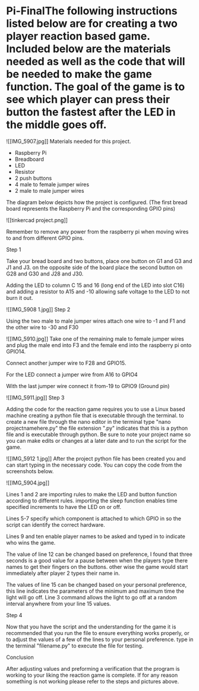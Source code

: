 # Pi-FinalThe following instructions listed below are for creating a two player reaction based game. Included below are the materials needed as well as the code that will be needed to make the game function. The goal of the game is to see which player can press their button the fastest after the LED in the middle goes off.

![[IMG_5907.jpg]]
Materials needed for this project.
-  Raspberry Pi
-  Breadboard
- LED
- Resistor 
- 2 push buttons
- 4 male to female jumper wires
- 2 male to male jumper wires

The diagram below depicts how the project is configured. (The first bread board represents the Raspberry Pi and the corresponding GPIO pins)

![[tinkercad project.png]]

Remember to remove any power from the raspberry pi when moving wires to and from different GPIO pins.

Step 1

Take your bread board and two buttons, place one button on G1 and G3 and J1 and J3. on the opposite side of the board place the second button on G28 and G30 and J28 and J30.

Adding the LED to column C 15 and 16 (long end of the LED into slot C16) and adding a resistor to A15 and -10 allowing safe voltage to the LED to not burn it out.

![[IMG_5908 1.jpg]]
Step 2

Using the two male to male jumper wires attach one wire to -1 and F1 and the other wire to -30 and F30

![[IMG_5910.jpg]]
Take one of the remaining male to female jumper wires and plug the male end into F3 and the female end into the raspberry pi onto GPIO14. 

Connect another jumper wire to F28 and GPIO15.

For the LED connect a jumper wire from A16 to GPIO4

With the last jumper wire connect it from-19 to GPIO9 (Ground pin)

![[IMG_5911.jpg]]
Step 3 

Adding the code for the reaction game requires you to use a Linux based machine creating a python file that is executable through the terminal.  to create a new file through the nano editor in the terminal type
"nano projectnamehere.py" the file extension ".py" indicates that this is a python file and is executable through python. Be sure to note your project name so you can make edits or changes at a later date and to run the script for the game.

![[IMG_5912 1.jpg]]
After the project python file has been created you and can start typing in the necessary code. You can copy the code from the screenshots below.

![[IMG_5904.jpg]]

Lines 1 and 2 are importing rules to make the LED and button function according to different rules. importing the sleep function enables time specified increments to have the LED on or off.

Lines 5-7 specify which component is attached to which GPIO in so the script can identify the correct hardware.

Lines 9 and ten enable player names to be asked and typed in to indicate who wins the game.

The value of line 12 can be changed based on preference, I found that three seconds is a good value for a pause between when the players type there names to get their fingers on the buttons. other wise the game would start immediately after player 2 types their name in.

The values of line 15 can be changed based on your personal preference, this line indicates the parameters of the minimum and maximum time the light will go off. Line 3 command allows the light to go off at a random interval anywhere from your line 15 values.

Step 4 

Now that you have the script and the understanding for the game it is recommended that you  run the file to ensure everything works properly, or to adjust the values of a few of the lines to your personal preference. type in the terminal "filename.py" to execute the file for testing.

Conclusion

After adjusting values and preforming a verification that the program is working to your liking the reaction game is complete. If for any reason something is not working please refer to the steps and pictures above.
